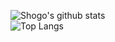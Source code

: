 ![Shogo's github stats](https://github-readme-stats-sigma-five.vercel.app/api?username=shogo-makishima&theme=dark&show_icons=true)\
![Top Langs](https://github-readme-stats-sigma-five.vercel.app/api/top-langs/?username=shogo-makishima&theme=dark&show_icons=true&layout=compact&hide=c)
